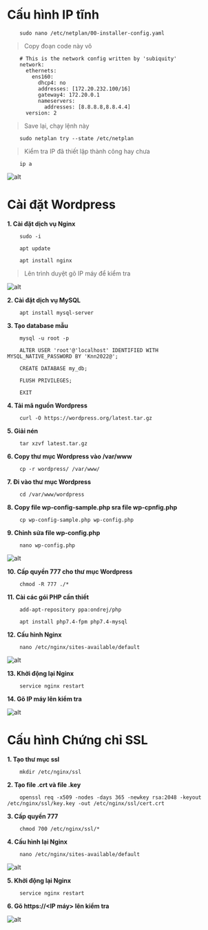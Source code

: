 # Cấu hình IP tĩnh
        sudo nano /etc/netplan/00-installer-config.yaml
> Copy đoạn code này vô

        # This is the network config written by 'subiquity'
        network:
          ethernets:
            ens160:
              dhcp4: no
              addresses: [172.20.232.100/16]
              gateway4: 172.20.0.1
              nameservers:
                addresses: [8.8.8.8,8.8.4.4]
          version: 2
> Save lại, chạy lệnh này

        sudo netplan try --state /etc/netplan
> Kiểm tra IP đã thiết lập thành công hay chưa

        ip a

![alt](https://i.imgur.com/nSbAw2u.png)

# Cài đặt Wordpress
**1. Cài đặt dịch vụ Nginx**

        sudo -i

        apt update

        apt install nginx

> Lên trình duyệt gõ IP máy để kiểm tra

![alt](https://i.imgur.com/4uae3bC.png)

**2.  Cài đặt dịch vụ MySQL**

        apt install mysql-server


**3. Tạo database mẫu**

        mysql -u root -p

        ALTER USER 'root'@'localhost' IDENTIFIED WITH MYSQL_NATIVE_PASSWORD BY 'Knn2022@';

        CREATE DATABASE my_db;

        FLUSH PRIVILEGES;

        EXIT

**4. Tải mã nguồn Wordpress**

        curl -O https://wordpress.org/latest.tar.gz

**5. Giải nén**

        tar xzvf latest.tar.gz

**6. Copy thư mục Wordpress vào /var/www**

        cp -r wordpress/ /var/www/

**7. Đi vào thư mục Wordpress**

        cd /var/www/wordpress

**8. Copy file wp-config-sample.php sra file wp-cpnfig.php**

        cp wp-config-sample.php wp-config.php

**9. Chỉnh sửa file wp-config.php**

        nano wp-config.php

![alt](https://i.imgur.com/QtTotzj.png)

**10. Cấp quyền 777 cho thư mục Wordpress**

        chmod -R 777 ./*

**11. Cài các gói PHP cần thiết**

        add-apt-repository ppa:ondrej/php

        apt install php7.4-fpm php7.4-mysql

**12. Cấu hình Nginx**

        nano /etc/nginx/sites-available/default

![alt](https://i.imgur.com/jp2oz7C.png)

**13. Khởi động lại Nginx**

        service nginx restart

**14. Gõ IP máy lên kiểm tra**

![alt](https://i.imgur.com/mxv2CQY.png)

# Cấu hình Chứng chỉ SSL

**1. Tạo thư mục ssl**

        mkdir /etc/nginx/ssl

**2. Tạo file .crt và file .key**

        openssl req -x509 -nodes -days 365 -newkey rsa:2048 -keyout /etc/nginx/ssl/key.key -out /etc/nginx/ssl/cert.crt

**3. Cấp quyền 777**

        chmod 700 /etc/nginx/ssl/*

**4. Cấu hình lại Nginx**

        nano /etc/nginx/sites-available/default

![alt](https://i.imgur.com/YzVUFRf.png)


**5. Khởi động lại Nginx**

        service nginx restart

**6. Gõ https://<IP máy> lên kiểm tra**

![alt](https://i.imgur.com/J2HIvwr.png)


